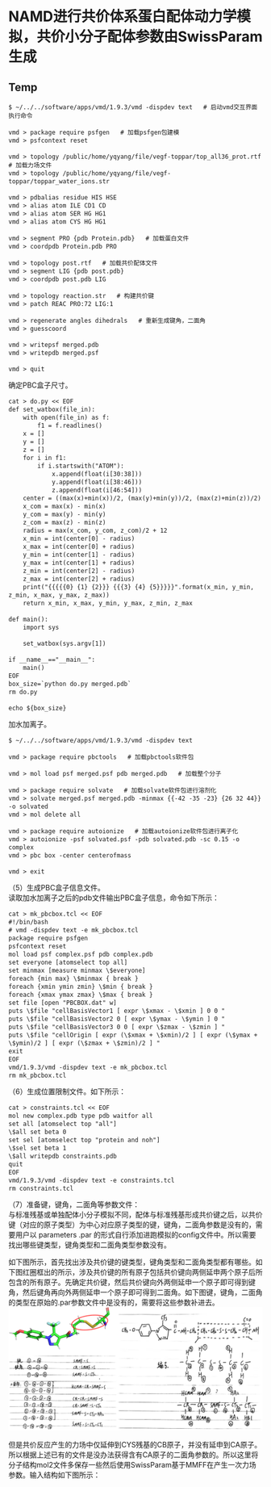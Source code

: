 # NAMD进行共价体系蛋白配体动力学模拟，共价小分子配体参数由SwissParam生成
## Temp
```shell
$ ~/../../software/apps/vmd/1.9.3/vmd -dispdev text   # 启动vmd交互界面执行命令

vmd > package require psfgen   # 加载psfgen包建模
vmd > psfcontext reset

vmd > topology /public/home/yqyang/file/vegf-toppar/top_all36_prot.rtf   # 加载力场文件
vmd > topology /public/home/yqyang/file/vegf-toppar/toppar_water_ions.str

vmd > pdbalias residue HIS HSE
vmd > alias atom ILE CD1 CD
vmd > alias atom SER HG HG1
vmd > alias atom CYS HG HG1

vmd > segment PRO {pdb Protein.pdb}   # 加载蛋白文件
vmd > coordpdb Protein.pdb PRO

vmd > topology post.rtf   # 加载共价配体文件
vmd > segment LIG {pdb post.pdb}
vmd > coordpdb post.pdb LIG

vmd > topology reaction.str   # 构建共价键
vmd > patch REAC PRO:72 LIG:1

vmd > regenerate angles dihedrals   # 重新生成键角，二面角
vmd > guesscoord

vmd > writepsf merged.pdb
vmd > writepdb merged.psf

vmd > quit
```

确定PBC盒子尺寸。  
```shell
cat > do.py << EOF
def set_watbox(file_in):
    with open(file_in) as f:
        f1 = f.readlines()
    x = []
    y = []
    z = []
    for i in f1:
        if i.startswith("ATOM"):
            x.append(float(i[30:38]))
            y.append(float(i[38:46]))
            z.append(float(i[46:54]))
    center = ((max(x)+min(x))/2, (max(y)+min(y))/2, (max(z)+min(z))/2)
    x_com = max(x) - min(x)
    y_com = max(y) - min(y)
    z_com = max(z) - min(z)
    radius = max(x_com, y_com, z_com)/2 + 12
    x_min = int(center[0] - radius)
    x_max = int(center[0] + radius)
    y_min = int(center[1] - radius)
    y_max = int(center[1] + radius)
    z_min = int(center[2] - radius)
    z_max = int(center[2] + radius)
    print("{{{{{0} {1} {2}}} {{{3} {4} {5}}}}}".format(x_min, y_min, z_min, x_max, y_max, z_max))
    return x_min, x_max, y_min, y_max, z_min, z_max

def main():
    import sys

    set_watbox(sys.argv[1])

if __name__=="__main__":
    main()
EOF
box_size=`python do.py merged.pdb`
rm do.py

echo ${box_size}
```
加水加离子。  
```shell
$ ~/../../software/apps/vmd/1.9.3/vmd -dispdev text

vmd > package require pbctools   # 加载pbctools软件包

vmd > mol load psf merged.psf pdb merged.pdb   # 加载整个分子

vmd > package require solvate   # 加载solvate软件包进行溶剂化
vmd > solvate merged.psf merged.pdb -minmax {{-42 -35 -23} {26 32 44}} -o solvated
vmd > mol delete all

vmd > package require autoionize   # 加载autoionize软件包进行离子化
vmd > autoionize -psf solvated.psf -pdb solvated.pdb -sc 0.15 -o complex
vmd > pbc box -center centerofmass

vmd > exit
```

（5）生成PBC盒子信息文件。  
读取加水加离子之后的pdb文件输出PBC盒子信息，命令如下所示：  
```shell
cat > mk_pbcbox.tcl << EOF
#!/bin/bash
# vmd -dispdev text -e mk_pbcbox.tcl
package require psfgen
psfcontext reset
mol load psf complex.psf pdb complex.pdb
set everyone [atomselect top all]
set minmax [measure minmax \$everyone]
foreach {min max} \$minmax { break }
foreach {xmin ymin zmin} \$min { break }
foreach {xmax ymax zmax} \$max { break }
set file [open "PBCBOX.dat" w]
puts \$file "cellBasisVector1 [ expr \$xmax - \$xmin ] 0 0 "
puts \$file "cellBasisVector2 0 [ expr \$ymax - \$ymin ] 0 "
puts \$file "cellBasisVector3 0 0 [ expr \$zmax - \$zmin ] "
puts \$file "cellOrigin [ expr (\$xmax + \$xmin)/2 ] [ expr (\$ymax + \$ymin)/2 ] [ expr (\$zmax + \$zmin)/2 ] "
exit
EOF
vmd/1.9.3/vmd -dispdev text -e mk_pbcbox.tcl
rm mk_pbcbox.tcl
```

（6）生成位置限制文件。如下所示：  
```shell
cat > constraints.tcl << EOF
mol new complex.pdb type pdb waitfor all
set all [atomselect top "all"]
\$all set beta 0
set sel [atomselect top "protein and noh"]
\$sel set beta 1
\$all writepdb constraints.pdb
quit
EOF
vmd/1.9.3/vmd -dispdev text -e constraints.tcl
rm constraints.tcl
```

（7）准备键，键角，二面角等参数文件：  
与标准残基或单独配体小分子模拟不同，配体与标准残基形成共价键之后，以共价键（对应的原子类型）为中心对应原子类型的键，键角，二面角参数是没有的，需要用户以 parameters .par 的形式自行添加进跑模拟的config文件中。所以需要找出哪些键类型，键角类型和二面角类型参数没有。  

如下图所示，首先找出涉及共价键的键类型，键角类型和二面角类型都有哪些。如下图红圈框出的所示，涉及共价键的所有原子包括共价键向两侧延申两个原子后所包含的所有原子。先确定共价键，然后共价键向外两侧延申一个原子即可得到键角，然后键角再向外两侧延申一个原子即可得到二面角。如下图键，键角，二面角的类型在原始的.par参数文件中是没有的，需要将这些参数补进去。    
![](NAMD进行共价体系蛋白配体动力学模拟共价小分子配体参数由SwissParam生成/NAMD进行共价体系蛋白配体动力学模拟共价小分子配体参数由SwissParam生成_2025-01-22-17-01-34.png)  

但是共价反应产生的力场中仅延伸到CYS残基的CB原子，并没有延申到CA原子。所以根据上述已有的文件是没办法获得含有CA原子的二面角参数的。所以这里将分子结构mol2文件多保存一些然后使用SwissParam基于MMFF在产生一次力场参数。输入结构如下图所示：  
